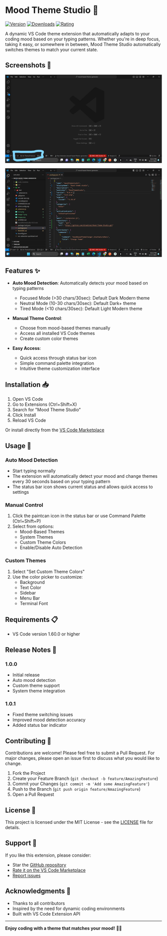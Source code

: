 # Mood Theme Studio 🎨

[![Version](https://img.shields.io/visual-studio-marketplace/v/MoodThemeStudio.moodthemestudio)](https://marketplace.visualstudio.com/items?itemName=MoodThemeStudio.moodthemestudio)
[![Downloads](https://img.shields.io/visual-studio-marketplace/d/MoodThemeStudio.moodthemestudio)](https://marketplace.visualstudio.com/items?itemName=MoodThemeStudio.moodthemestudio)
[![Rating](https://img.shields.io/visual-studio-marketplace/r/MoodThemeStudio.moodthemestudio)](https://marketplace.visualstudio.com/items?itemName=MoodThemeStudio.moodthemestudio)

A dynamic VS Code theme extension that automatically adapts to your coding mood based on your typing patterns. Whether you're in deep focus, taking it easy, or somewhere in between, Mood Theme Studio automatically switches themes to match your current state.

## Screenshots 📸

![Home](<Screenshot (770)_LI.jpg>)

![package.json](image-2.png)

## Features ✨

- **Auto Mood Detection**: Automatically detects your mood based on typing patterns
  - Focused Mode (>30 chars/30sec): Default Dark Modern theme
  - Neutral Mode (10-30 chars/30sec): Default Dark+ theme
  - Tired Mode (<10 chars/30sec): Default Light Modern theme

- **Manual Theme Control**:
  - Choose from mood-based themes manually
  - Access all installed VS Code themes
  - Create custom color themes

- **Easy Access**:
  - Quick access through status bar icon
  - Simple command palette integration
  - Intuitive theme customization interface

## Installation 📥

1. Open VS Code
2. Go to Extensions (Ctrl+Shift+X)
3. Search for "Mood Theme Studio"
4. Click Install
5. Reload VS Code

Or install directly from the [VS Code Marketplace](https://marketplace.visualstudio.com/items?itemName=MoodThemeStudio.moodthemestudio)

## Usage 🚀

### Auto Mood Detection
- Start typing normally
- The extension will automatically detect your mood and change themes every 30 seconds based on your typing pattern
- The status bar icon shows current status and allows quick access to settings

### Manual Control
1. Click the paintcan icon in the status bar or use Command Palette (Ctrl+Shift+P)
2. Select from options:
   - Mood-Based Themes
   - System Themes
   - Custom Theme Colors
   - Enable/Disable Auto Detection

### Custom Themes
1. Select "Set Custom Theme Colors"
2. Use the color picker to customize:
   - Background
   - Text Color
   - Sidebar
   - Menu Bar
   - Terminal Font

## Requirements 📋

- VS Code version 1.60.0 or higher

## Release Notes 📝

### 1.0.0
- Initial release
- Auto mood detection
- Custom theme support
- System theme integration

### 1.0.1
- Fixed theme switching issues
- Improved mood detection accuracy
- Added status bar indicator

## Contributing 🤝

Contributions are welcome! Please feel free to submit a Pull Request. For major changes, please open an issue first to discuss what you would like to change.

1. Fork the Project
2. Create your Feature Branch (`git checkout -b feature/AmazingFeature`)
3. Commit your Changes (`git commit -m 'Add some AmazingFeature'`)
4. Push to the Branch (`git push origin feature/AmazingFeature`)
5. Open a Pull Request

## License 📄

This project is licensed under the MIT License - see the [LICENSE](LICENSE) file for details.

## Support 💪

If you like this extension, please consider:
- Star the [GitHub repository](https://github.com/dinadina1/Mood-Theme-Studio.git)
- [Rate it on the VS Code Marketplace](https://marketplace.visualstudio.com/items?itemName=MoodThemeStudio.moodthemestudio)
- [Report issues](https://github.com/dinadina1/Mood-Theme-Studio/issues)

## Acknowledgments 🙏

- Thanks to all contributors
- Inspired by the need for dynamic coding environments
- Built with VS Code Extension API

---

**Enjoy coding with a theme that matches your mood!** 🎨✨
